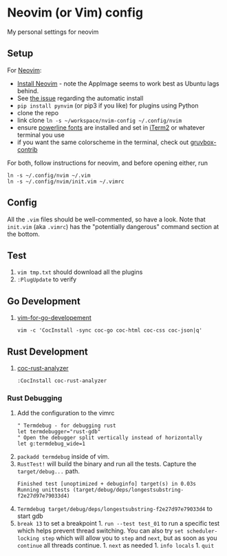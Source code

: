 # Neovim (or Vim) config
My personal settings for neovim

## Setup
For [Neovim](https://github.com/neovim/neovim):
- [Install Neovim](https://github.com/neovim/neovim/blob/master/INSTALL.md#appimage-universal-linux-package) - note the AppImage seems to work best as Ubuntu lags behind.
- See [the issue](https://github.com/wallw-bits/nvim-config/issues/1) regarding the automatic install
- `pip install pynvim` (or pip3 if you like) for plugins using Python
- clone the repo 
- link clone  `ln -s ~/workspace/nvim-config ~/.config/nvim`
- ensure [powerline fonts](https://github.com/powerline/fonts) are installed and set in [iTerm2](https://www.iterm2.com/) or whatever terminal you use
- if you want the same colorscheme in the terminal, check out [gruvbox-contrib](https://github.com/morhetz/gruvbox-contrib)


For both, follow instructions for neovim, and before opening either, run
```
ln -s ~/.config/nvim ~/.vim
ln -s ~/.config/nvim/init.vim ~/.vimrc
```

## Config
All the `.vim` files should be well-commented, so have a look. Note that `init.vim` (aka `.vimrc`) has the "potentially dangerous" command section at the bottom.

## Test
1. `vim tmp.txt` should download all the plugins
1. `:PlugUpdate` to verify

## Go Development
1. [vim-for-go-developement](https://pmihaylov.com/vim-for-go-development/)
   ```
   vim -c 'CocInstall -sync coc-go coc-html coc-css coc-json|q'
   ```

## Rust Development
1. [coc-rust-analyzer](https://github.com/fannheyward/coc-rust-analyzer)
   ```
   :CocInstall coc-rust-analyzer
   ```

### Rust Debugging
1. Add the configuration to the vimrc
   ```
   " Termdebug - for debugging rust
   let termdebugger="rust-gdb"
   " Open the debugger split vertically instead of horizontally
   let g:termdebug_wide=1
   ```
1. `packadd termdebug` inside of vim.
1. `RustTest!` will build the binary and run all the tests. Capture the `target/debug...` path.
	```
	Finished test [unoptimized + debuginfo] target(s) in 0.03s
	Running unittests (target/debug/deps/longestsubstring-f2e27d97e79033d4)
	```
1. `Termdebug target/debug/deps/longestsubstring-f2e27d97e79033d4` to start gdb
  1. `break 13` to set a breakpoint
	1. `run --test test_01` to run a specific test which helps prevent thread switching. You can also try `set scheduler-locking step` which will allow you to `step` and `next`, but as soon as you `continue` all threads continue.
	1. `next` as needed
	1. `info locals`
	1. `quit`

